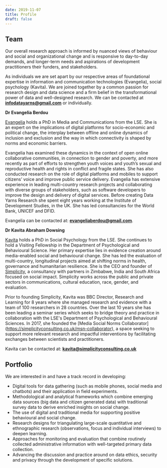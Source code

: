 ```yaml
---
date: 2019-11-07
title: Profile
draft: false
---
```


## Team

Our overall research approach is informed by nuanced views of behaviour and social and organizational change and is responsive to day-to-day demands, and longer-term needs and aspirations of development practitioners their funders, and stakeholders. 

As individuals we are set apart by our respective areas of foundational expertise in information and communication technologies (Evangelia), social psychology (Kavita). We are joined together by a common passion for research design and data science and a firm belief in the transformational power of data and well-designed research. We can be contacted at **infodatayarns@gmail.com** or individually.


**Dr Evangelia Berdou**

[Evangelia](https://www.linkedin.com/in/evangeliaberdou/) holds a PhD in Media and Communications from the LSE. She is an expert on the implications of digital platforms for socio-economic and political change, the interplay between offline and online dynamics of inclusion and exclusion and the way in which connectivity is shaped by norms and economic barriers. 

Evangelia has examined these dynamics in the context of open online collaborative communities, in connection to gender and poverty, and more recently as part of efforts to strengthen youth voices and youth’s sexual and reproductive health and rights in conflict and fragile states. She has also conducted research on the role of digital platforms and mobiles to support citizens’ voice and improve public service delivery.  Evangelia has extensive experience in leading multi-country research projects and collaborating with diverse groups of stakeholders, such as software developers to improve the design and delivery of digital services.  Before creating  Data Yarns Research she spent eight years working at the Institute of Development Studies, in the UK. She has led consultancies for the World Bank, UNICEF and DFID.

Evangelia can be contacted at: **evangeliaberdou@gmail.com**.

**Dr Kavita Abraham Dowsing**

[Kavita](https://www.linkedin.com/in/kavita-abraham-dowsing-b6865671/) holds a PhD in Social Psychology from the LSE. She continues to hold a Visiting Fellowship in the Department of Psychological and Behavioural Science. Her primary expertise lies in evidence creation around media-enabled social and behavioural change. She has led the evaluation of multi-country, longitudinal projects aimed at shifting norms in health, governance and humanitarian resilience. She is the CEO and founder of [Simplicity](https://simplicityconsulting.co.uk), a consultancy with partners in Zimbabwe, India and South Africa focused on social impact. Simplicity works across the public and private sectors in communications, cultural education, race, gender, and evaluation. 

Prior to founding Simplicity, Kavita was BBC Director, Research and Learning for 8 years where she managed research and evidence with a team of 100 researchers in 28 countries. Over the last 10 years she has been leading a seminar series which seeks to bridge theory and practice in collaboration with the LSE's Department of Psychological and Behavioural Sciences. In 2017, she founded the [Media Social Norms Collaborator] (https://simplicityconsulting.co.uk/msn-collaborator), a space seeking to support more relevant research and impactful interventions by facilitating exchanges between scientists and practitioners. 

Kavita can be contacted at: **kavita@simplicityconsulting.co.uk**

## Portfolio 

We are interested in and have a track record in developing:

- Digital tools for data gathering (such as mobile phones, social media and chatbots) and their application in field experiments.
- Methodological and analytical frameworks which combine emerging data sources (big data and citizen generated data) with traditional survey data to derive enriched insights on social change.
- The use of digital and traditional media for supporting positive behavioural and social change.
- Research designs for triangulating large-scale quantitative and ethnographic research (observations, focus and individual interviews) to deepen learning.
- Approaches for monitoring and evaluation that combine routinely collected administrative information with well-targeted primary data collection. 
- Advancing the discussion and practice around on data ethics, security and privacy through the development of specific solutions.


